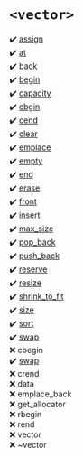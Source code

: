# `<vector>`
:heavy_check_mark: [assign](assign.md)  
:heavy_check_mark: [at](at.md)  
:heavy_check_mark: [back](back.md)  
:heavy_check_mark: [begin](begin.md)  
:heavy_check_mark: [capacity](capacity.md)  
:heavy_check_mark: [cbgin](cbgin.md)  
:heavy_check_mark: [cend](cend.md)  
:heavy_check_mark: [clear](clear.md)  
:heavy_check_mark: [emplace](emplace.md)  
:heavy_check_mark: [empty](empty.md)  
:heavy_check_mark: [end](end.md)  
:heavy_check_mark: [erase](erase.md)  
:heavy_check_mark: [front](front.md)  
:heavy_check_mark: [insert](insert.md)  
:heavy_check_mark: [max_size](max_size.md)  
:heavy_check_mark: [pop_back](pop_back.md)  
:heavy_check_mark: [push_back](push_back.md)  
:heavy_check_mark: [reserve](reserve.md)  
:heavy_check_mark: [resize](resize.md)  
:heavy_check_mark: [shrink_to_fit](shrink_to_fit.md)  
:heavy_check_mark: [size](size.md)  
:heavy_check_mark: [sort](sort.md)  
:heavy_check_mark: [swap](swap.md)  
:x: cbegin  
:heavy_check_mark: [swap](crbegin.md)  
:x: crend  
:x: data  
:x: emplace_back  
:x: get_allocator  
:x: rbegin  
:x: rend  
:x: vector  
:x: ~vector  
